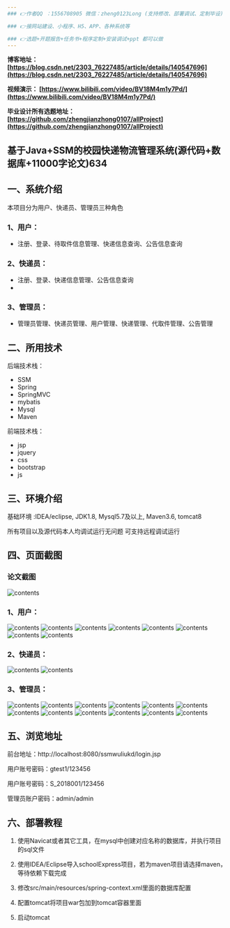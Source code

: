 ```yaml
---
### 👉作者QQ ：1556708905 微信：zheng0123Long (支持修改、部署调试、定制毕设)

### 👉接网站建设、小程序、H5、APP、各种系统等

### 👉选题+开题报告+任务书+程序定制+安装调试+ppt 都可以做
---
```


**博客地址：
[https://blog.csdn.net/2303_76227485/article/details/140547696](https://blog.csdn.net/2303_76227485/article/details/140547696)**

**视频演示：
[https://www.bilibili.com/video/BV18M4m1y7Pd/](https://www.bilibili.com/video/BV18M4m1y7Pd/)**

**毕业设计所有选题地址：
[https://github.com/zhengjianzhong0107/allProject](https://github.com/zhengjianzhong0107/allProject)**

## 基于Java+SSM的校园快递物流管理系统(源代码+数据库+11000字论文)634

## 一、系统介绍
本项目分为用户、快递员、管理员三种角色
### 1、用户：
- 注册、登录、待取件信息管理、快递信息查询、公告信息查询

### 2、快递员：
- 注册、登录、快递信息管理、公告信息查询
- 
### 3、管理员：
- 管理员管理、快递员管理、用户管理、快递管理、代取件管理、公告管理

## 二、所用技术

后端技术栈：

- SSM
- Spring
- SpringMVC
- mybatis
- Mysql
- Maven

前端技术栈：

- jsp
- jquery
- css
- bootstrap
- js

## 三、环境介绍

基础环境 :IDEA/eclipse, JDK1.8, Mysql5.7及以上, Maven3.6, tomcat8

所有项目以及源代码本人均调试运行无问题 可支持远程调试运行

## 四、页面截图
### 论文截图
![contents](./picture/picture0.png)
### 1、用户：
![contents](./picture/picture1.png)
![contents](./picture/picture2.png)
![contents](./picture/picture3.png)
![contents](./picture/picture4.png)
![contents](./picture/picture5.png)
![contents](./picture/picture6.png)
![contents](./picture/picture7.png)
![contents](./picture/picture8.png)
### 2、快递员：
![contents](./picture/picture9.png)
![contents](./picture/picture10.png)
### 3、管理员：
![contents](./picture/picture11.png)
![contents](./picture/picture12.png)
![contents](./picture/picture13.png)
![contents](./picture/picture14.png)
![contents](./picture/picture15.png)
![contents](./picture/picture16.png)
![contents](./picture/picture17.png)
![contents](./picture/picture18.png)
![contents](./picture/picture19.png)
![contents](./picture/picture20.png)
![contents](./picture/picture21.png)
![contents](./picture/picture22.png)

## 五、浏览地址

前台地址：http://localhost:8080/ssmwuliukd/login.jsp

用户账号密码：gtest1/123456

用户账号密码：S_2018001/123456

管理员账户密码：admin/admin

## 六、部署教程
1. 使用Navicat或者其它工具，在mysql中创建对应名称的数据库，并执行项目的sql文件

2. 使用IDEA/Eclipse导入schoolExpress项目，若为maven项目请选择maven，等待依赖下载完成
 
3. 修改src/main/resources/spring-context.xml里面的数据库配置
 
4. 配置tomcat将项目war包加到tomcat容器里面

5. 启动tomcat
